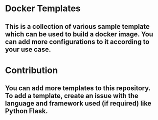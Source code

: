 # Docker Templates
## This is a collection of various sample template which can be used to build a docker image. You can add more configurations to it according to your use case.

# Contribution
## You can add more templates to this repository. To add a template, create an issue with the language and framework used (if required) like **Python Flask**. 
